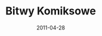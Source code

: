 ---
layout: default
title: Bitwy Komiksowe
modal-id: 7
date: 2011-04-28
img: bk.png
img-thumb: bk.png
alt: image-alt
project-date: September 2005 - September 2015 (irreguraly) 
client: n/a
technology: PHP, MySQL, Zend Framework, LAMP
category: Web Development
trophy: Silver Nast Award from Aleja Komiksu for Second best, Polish, comic oriented website in 2007
description: Bitwy Komiksowe was a webpage dedicated for Polish webcomic artists. It allowed to perfom online comic battles between ilustrators and writers. During page lifetime, it helped  Polish webcomic community to grow, and allowed to spawn many other intiatives, like Dolna Półka publishing house for independent artists.
---
